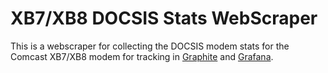 # XB7/XB8 DOCSIS Stats WebScraper

This is a webscraper for collecting the DOCSIS modem stats for the
Comcast XB7/XB8 modem for tracking in [Graphite](https://graphiteapp.org) 
and [Grafana](https://grafana.com).
